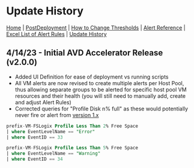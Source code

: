 # Update History

[Home](./readme.md) | [PostDeployment](./PostDeploy.md) | [How to Change Thresholds](./ChangeAlertThreshold.md) | [Alert Reference](./AlertReference.md) | [Excel List of Alert Rules](./references/alerts.xlsx) | [Update History](./UpdateHistory.md)

## 4/14/23 - Initial AVD Accelerator Release (v2.0.0)

- Added UI Definition for ease of deployment vs running scripts  
- All VM alerts are now revised to create multiple alerts per Host Pool, thus allowing separate groups to be alerted for specific host pool VM resources and their health (you will still need to manually add, create and adjust Alert Rules)
- Corrected queries for "Profile Disk n% full" as these would potentially never fire or alert from [version 1.x](https://github.com/JCoreMS/AVDAlerts)

```sql
prefix-VM-FSLogix Profile Less Than 2% Free Space  
| where EventLevelName == "Error"  
| where EventID == 33  

prefix-VM-FSLogix Profile Less Than 5% Free Space
| where EventLevelName == "Warning"
| where EventID == 34
```
